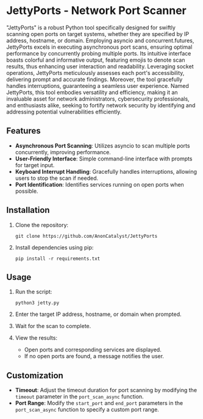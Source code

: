 # JettyPorts - Network Port Scanner

"JettyPorts" is a robust Python tool specifically designed for swiftly scanning open ports on target systems, whether they are specified by IP address, hostname, or domain. Employing asyncio and concurrent.futures, JettyPorts excels in executing asynchronous port scans, ensuring optimal performance by concurrently probing multiple ports. Its intuitive interface boasts colorful and informative output, featuring emojis to denote scan results, thus enhancing user interaction and readability. Leveraging socket operations, JettyPorts meticulously assesses each port's accessibility, delivering prompt and accurate findings. Moreover, the tool gracefully handles interruptions, guaranteeing a seamless user experience. Named JettyPorts, this tool embodies versatility and efficiency, making it an invaluable asset for network administrators, cybersecurity professionals, and enthusiasts alike, seeking to fortify network security by identifying and addressing potential vulnerabilities efficiently.

## Features

- **Asynchronous Port Scanning**: Utilizes asyncio to scan multiple ports concurrently, improving performance.
- **User-Friendly Interface**: Simple command-line interface with prompts for target input.
- **Keyboard Interrupt Handling**: Gracefully handles interruptions, allowing users to stop the scan if needed.
- **Port Identification**: Identifies services running on open ports when possible.

## Installation

1. Clone the repository:
   ```
   git clone https://github.com/AnonCatalyst/JettyPorts
   ```

2. Install dependencies using pip:
   ```
   pip install -r requirements.txt
   ```

## Usage

1. Run the script:
   ```
   python3 jetty.py
   ```

2. Enter the target IP address, hostname, or domain when prompted.

3. Wait for the scan to complete.

4. View the results:
   - Open ports and corresponding services are displayed.
   - If no open ports are found, a message notifies the user.

## Customization

- **Timeout**: Adjust the timeout duration for port scanning by modifying the `timeout` parameter in the `port_scan_async` function.
- **Port Range**: Modify the `start_port` and `end_port` parameters in the `port_scan_async` function to specify a custom port range.
